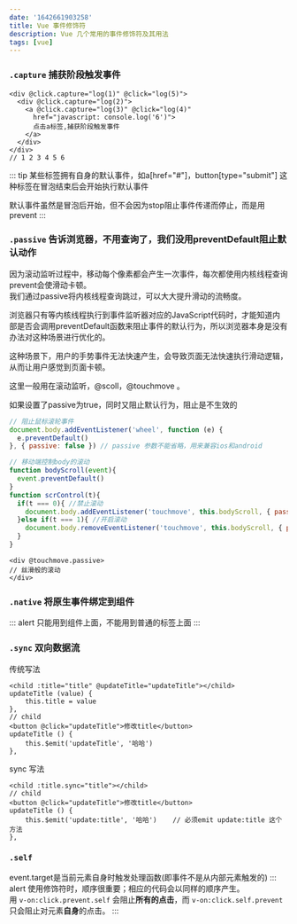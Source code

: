 ```yaml
---
date: '1642661903258'
title: Vue 事件修饰符
description: Vue 几个常用的事件修饰符及其用法
tags: [vue]
---
```


### `.capture` 捕获阶段触发事件
```vue
<div @click.capture="log(1)" @click="log(5)">
  <div @click.capture="log(2)">
    <a @click.capture="log(3)" @click="log(4)" 
      href="javascript: console.log('6')">
      点击a标签,捕获阶段触发事件
    </a>
  </div>
</div>
// 1 2 3 4 5 6
```
::: tip
某些标签拥有自身的默认事件，如a[href="#"]，button[type="submit"] 这种标签在冒泡结束后会开始执行默认事件

默认事件虽然是冒泡后开始，但不会因为stop阻止事件传递而停止，而是用prevent
:::

### `.passive` 告诉浏览器，不用查询了，我们没用preventDefault阻止默认动作

因为滚动监听过程中，移动每个像素都会产生一次事件，每次都使用内核线程查询prevent会使滑动卡顿。  
我们通过passive将内核线程查询跳过，可以大大提升滑动的流畅度。  

浏览器只有等内核线程执行到事件监听器对应的JavaScript代码时，才能知道内部是否会调用preventDefault函数来阻止事件的默认行为，所以浏览器本身是没有办法对这种场景进行优化的。
  
这种场景下，用户的手势事件无法快速产生，会导致页面无法快速执行滑动逻辑，从而让用户感觉到页面卡顿。
  
这里一般用在滚动监听，@scoll，@touchmove 。 
 
如果设置了passive为true，同时又阻止默认行为，阻止是不生效的  

```javascript
// 阻止鼠标滚轮事件
document.body.addEventListener('wheel', function (e) {
  e.preventDefault()
}, { passive: false }) // passive 参数不能省略，用来兼容ios和android
```

```javascript
// 移动端控制body的滚动
function bodyScroll(event){
  event.preventDefault()
}
function scrControl(t){
  if(t === 0){ //禁止滚动
    document.body.addEventListener('touchmove', this.bodyScroll, { passive: false })
  }else if(t === 1){ //开启滚动
    document.body.removeEventListener('touchmove', this.bodyScroll, { passive: false })
  }
}
```

```vue
<div @touchmove.passive>
// 丝滑般的滚动
</div>
```

### `.native` 将原生事件绑定到组件
::: alert
只能用到组件上面，不能用到普通的标签上面
:::

### `.sync` 双向数据流

传统写法
```vue
<child :title="title" @updateTitle="updateTitle"></child>
updateTitle (value) {
	this.title = value
},
// child
<button @click="updateTitle">修改title</button>
updateTitle () {
	this.$emit('updateTitle', '哈哈')
},
```
sync 写法
```vue
<child :title.sync="title"></child>
// child
<button @click="updateTitle">修改title</button>
updateTitle () {
	this.$emit('update:title', '哈哈')	// 必须emit update:title 这个方法
},
```

### `.self` 
event.target是当前元素自身时触发处理函数(即事件不是从内部元素触发的)
::: alert
使用修饰符时，顺序很重要；相应的代码会以同样的顺序产生。  
用 `v-on:click.prevent.self` 会阻止**所有的点击**，而 `v-on:click.self.prevent` 只会阻止对元素**自身**的点击。
:::
